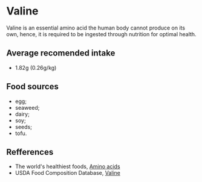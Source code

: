 # Valine

Valine is an essential amino acid the human body cannot produce on its own, hence, it is required to be ingested through nutrition for optimal health.

## Average recomended intake
- 1.82g (0.26g/kg)

## Food sources
- egg;
- seaweed;
- dairy;
- soy;
- seeds;
- tofu.

## Refferences
- The world's healthiest foods, [Amino acids](http://www.whfoods.com/genpage.php?tname=nutrient&dbid=129)
- USDA Food Composition Database, [Valine](https://ndb.nal.usda.gov/ndb/nutrients/report/nutrientsfrm?max=25&offset=0&totCount=0&nutrient1=510&nutrient2=&nutrient3=&subset=0&sort=c&measureby=g)